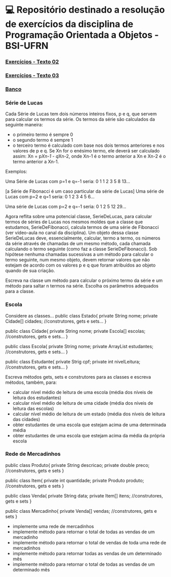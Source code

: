 # :computer: Repositório destinado a resolução de exercícios da disciplina de Programação Orientada a Objetos - BSI-UFRN

### [Exercícios - Texto 02](https://sites.google.com/view/fabricio10/p%C3%A1gina-inicial/cursos/poo1/texto02)

### [Exercícios - Texto 03](https://sites.google.com/view/fabricio10/p%C3%A1gina-inicial/cursos/poo1/texto03)

### [Banco](https://sites.google.com/view/fabricio10/p%C3%A1gina-inicial/cursos/poo1/agrupando-objetos-3)

### Série de Lucas
Cada Série de Lucas tem dois números inteiros fixos, p e q, que servem para calcular os termos da série.
Os termos da série são calculados da seguinte maneira:
* o primeiro termo é sempre 0
* o segundo termo é sempre 1
* o terceiro termo é calculado com base nos dois termos anteriores e nos valores de p e q. Se Xn for o enésimo termo, ele deverá ser calculado assim: Xn = p*Xn-1 - q*Xn-2, onde Xn-1 é o termo anterior a Xn e Xn-2 é o termo anterior a Xn-1.

Exemplos:
  
Uma Série de Lucas com p=1 e q=-1 seria: 
0 1 1 2 3 5 8 13...
  
[a Série de Fibonacci é um caso particular da série de Lucas]
Uma série de Lucas com p=2 e q=1 seria:
0 1 2 3 4 5 6...

Uma série de Lucas com p=2 e q=-1 seria:
0 1 2 5 12 29...

Agora reflita sobre uma potencial classe, SerieDeLucas, para calcular termos de séries de Lucas nos mesmos moldes que a classe que estudamos, SerieDeFibonacci, calcula termos de uma série de Fibonacci (ver vídeo-aula no canal da disciplina). Um objeto dessa classe SerieDeLucas deve, essencialmente, calcular, termo a termo, os números da série através de chamadas de um mesmo método, cada chamada calculando o termo seguinte (como faz a classe SerieDeFibonacci). Sob hipótese nenhuma chamadas sucessivas a um método para calcular o termo seguinte, num mesmo objeto, devem retornar valores que não estejam de acordo com os valores p e q que foram atribuídos ao objeto quando de sua criação.

Escreva na classe um método para calcular o próximo termo da série e um método para saltar n termos na série. Escolha os parâmetros adequados para a classe.
  
### Escola
  Considere as classes...
public class Estado{
 private String nome;
 private Cidade[] cidades;
 //construtores, gets e sets...
}
  
public class Cidade{
 private String nome;
 private Escola[] escolas;
 //construtores, gets e sets...
}

public class Escola{
 private String nome;
 private ArrayList<Estudante> estudantes;
 //construtores, gets e sets...
}

public class Estudante{
 private Strig cpf;
 private int nivelLeitura;
 //construtores, gets e sets...
}

Escreva métodos gets, sets e construtores para as classes e escreva métodos, também, para:
* calcular nível médio de leitura de uma escola (média dos níveis de leitura dos estudantes)
* calcular nível médio de leitura de uma cidade (média dos níveis de leitura das escolas)
* calcular nível médio de leitura de um estado (média dos níveis de leitura das cidades)
* obter estudantes de uma escola que estejam acima de uma determinada média
* obter estudantes de uma escola que estejam acima da média da própria escola
  
### Rede de Mercadinhos
  
public class Produto{
   private String descricao;
   private double preco;
   //construtores, gets e sets
}

public class Item{
   private int quantidade;
   private Produto produto;
   //construtores, gets e sets
}
  
public class Venda{
   private String data;
   private Item[] itens;
   //construtores, gets e sets
}

public class Mercadinho{
   private Venda[] vendas;
   //construtores, gets e sets
}

* implemente uma rede de mercadinhos
* implemente método para retornar o total de todas as vendas de um mercadinho
* implemente método para retornar o total de vendas de toda uma rede de mercadinhos
* implemente método para retornar todas as vendas de um determinado mês
* implemente método para retornar o total de todas as vendas de um determinado mês
